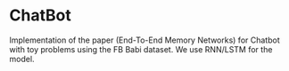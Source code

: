 # ChatBot

Implementation of the paper (End-To-End Memory Networks) for Chatbot with toy problems using the FB Babi dataset. We use RNN/LSTM for the model. 
